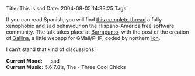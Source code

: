 Title: This is sad
Date: 2004-09-05 14:33:25
Tags: 

<p>If you can read Spanish, you will find <a href="http://barrapunto.com/comments.pl?sid=44125&amp;op=&amp;threshold=0&amp;commentsort=0&amp;mode=nested&amp;cid=348099">this complete thread</a> a fully xenophobic and sad behaviour on the Hispano-America free software community. The talk takes place at <a href="http://www.barrapunto.com/">Barrapunto</a>, with the post of the creation of <a href="http://ion.gluch.org.mx/files/Hacks/gallina/">Gallina</a>, a little webapp for GMail/PHP, coded by northern <a href="http://ion.gluch.org.mx/">ion</a>.</p>

<p>I can&#8217;t stand that kind of discussions.</p>

<p><strong>Current Mood:</strong> <img width="15" height="15" src="http://stat.livejournal.com/img/mood/growf/smileys/sad.gif"/> sad<br/><strong>Current Music:</strong> 5.6.7.8&#8217;s, The - Three Cool Chicks</p>
